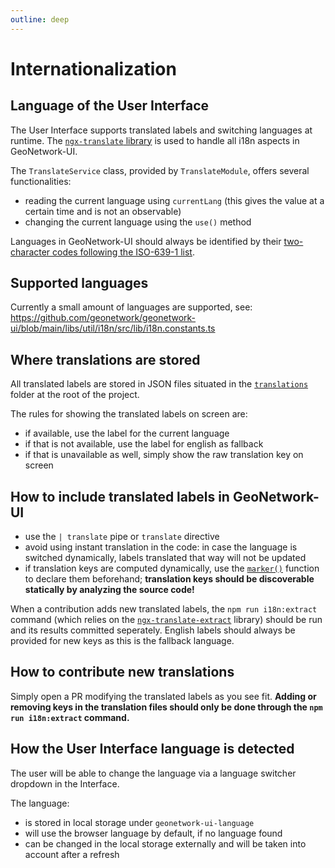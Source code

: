 ```yaml
---
outline: deep
---
```


# Internationalization

## Language of the User Interface

The User Interface supports translated labels and switching languages at runtime. The [`ngx-translate` library](https://github.com/ngx-translate/core) is used to handle all i18n aspects in GeoNetwork-UI.

The `TranslateService` class, provided by `TranslateModule`, offers several functionalities:

- reading the current language using `currentLang` (this gives the value at a certain time and is not an observable)
- changing the current language using the `use()` method

Languages in GeoNetwork-UI should always be identified by their [two-character codes following the ISO-639-1 list](https://en.wikipedia.org/wiki/List_of_ISO_639-1_codes).

## Supported languages

Currently a small amount of languages are supported, see: https://github.com/geonetwork/geonetwork-ui/blob/main/libs/util/i18n/src/lib/i18n.constants.ts

## Where translations are stored

All translated labels are stored in JSON files situated in the [`translations`](https://github.com/geonetwork/geonetwork-ui/tree/main/translations) folder at the root of the project.

The rules for showing the translated labels on screen are:

- if available, use the label for the current language
- if that is not available, use the label for english as fallback
- if that is unavailable as well, simply show the raw translation key on screen

## How to include translated labels in GeoNetwork-UI

- use the `| translate` pipe or `translate` directive
- avoid using instant translation in the code: in case the language is switched dynamically, labels translated that way will not be updated
- if translation keys are computed dynamically, use the [`marker()`](https://github.com/biesbjerg/ngx-translate-extract-marker) function to declare them beforehand; **translation keys should be discoverable statically by analyzing the source code!**

When a contribution adds new translated labels, the `npm run i18n:extract` command (which relies on the [`ngx-translate-extract`](https://github.com/biesbjerg/ngx-translate-extract) library) should be run and its results committed seperately. English labels should always be provided for new keys as this is the fallback language.

## How to contribute new translations

Simply open a PR modifying the translated labels as you see fit. **Adding or removing keys in the translation files should only be done through the `npm run i18n:extract` command.**

## How the User Interface language is detected

The user will be able to change the language via a language switcher dropdown in the Interface.

The language:

- is stored in local storage under `geonetwork-ui-language`
- will use the browser language by default, if no language found
- can be changed in the local storage externally and will be taken into account after a refresh
